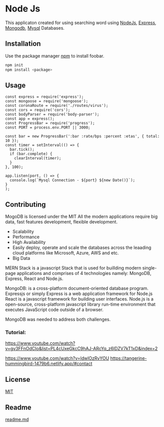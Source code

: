 # Node Js

This applicaton created for using searching word using [NodeJs](https://nodejs.org), [Express](https://expressjs.com), [Mongodb](https://www.mongodb.com), [Mysql](https://www.mysql.com) Databases.

## Installation

Use the package manager [npm](https://www.npmjs.com/) to install foobar.

```bash
npm init
npm install <package>
```

## Usage

```nodejs
const express = require('express');
const mongoose = require('mongoose');
const coronaRoute = require('./routes/virus');
const cors = require('cors');
const bodyParser = require('body-parser');
const app = express();
const ProgressBar = require('progress');
const PORT = process.env.PORT || 3000;

const bar = new ProgressBar(':bar :rate/bps :percent :etas', { total: 10 });
const timer = setInterval(() => {
  bar.tick();
  if (bar.complete) {
    clearInterval(timer);
  }
}, 100);

app.listen(port, () => {
  console.log(`Mysql Connection - ${port} ${new Date()}`);
}
);
```

## Contributing

MogoDB is licensed under the MIT
All the modern applications require big data, fast features development, flexible development.

- Scalability
- Performance
- High Availability
- Easily deploy, operate and scale the databases across the leaading cloud platforms like Microsoft, Azure, AWS and etc.  
- Big Data

MERN Stack is a javascript Stack that is used for buillding modern single-page applications and comprises of 4 technologies namely: MongoDB, Express, React and Node.js.

MongoDB: is a cross-platform document-oriented database program.
Expressjs or simply Express is a web application framework for Node.js
React is a javascript framework for building user interfaces.
Node.js is a open-source, cross-platform javascript library run-time environment that executes JavaScript code outside of a browser.


MongoDB was needed to address both challenges.

### Tutorial:

https://www.youtube.com/watch?v=gv3FFnOdCIo&list=PL4cUxeGkcC9hAJ-ARcYq_z6lDZV7kT1xD&index=2

https://www.youtube.com/watch?v=ldwlOzRvYOU
https://tangerine-hummingbird-1479b6.netlify.app/#contact



## License

[MIT](https://choosealicense.com/licenses/mit/)

## Readme

[readme.md](https://www.makeareadme.com/)
